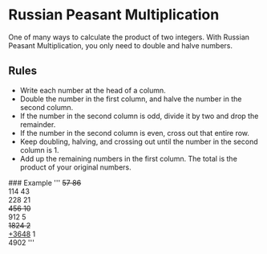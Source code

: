 # Russian Peasant Multiplication
One of many ways to calculate the product of two integers. With Russian Peasant Multiplication, you only need to double and halve numbers. 
## Rules
<ul>
<li>Write each number at the head of a column.</li>
<li>Double the number in the first column, and halve the number in the second column.</li>
<li>If the number in the second column is odd, divide it by two and drop the remainder.</li>
<li>If the number in the second column is even, cross out that entire row.</li>
<li>Keep doubling, halving, and crossing out until the number in the second column is 1.</li>
<li>Add up the remaining numbers in the first column. The total is the product of your original numbers.</li>
</ul>
### Example
'''
<s>57&#9;86</s><br>
114&#9;43 <br>
228&#9;21 <br>
<s>456&#9;10 </s><br>
912&#9;5 <br>
<s> 1824&#9;2 </s><br>
<u>+3648</u>&#9;1 <br>
4902
'''
